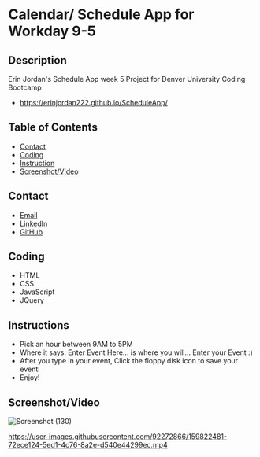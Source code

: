 # Calendar/ Schedule App for Workday 9-5

## Description
Erin Jordan's Schedule App week 5 Project for Denver University Coding Bootcamp
* https://erinjordan222.github.io/ScheduleApp/

## Table of Contents
* [Contact](#Contact)
* [Coding](#Coding)
* [Instruction](#Instruction)
* [Screenshot/Video](#Screenshot/Video)

## Contact
* <a href="https://erinjordan2790@gmail.com">Email</a> <br>
* <a href=https://www.linkedin.com/in/erin-jordan-6b58a51a0/>LinkedIn</a> <br>
* <a href="https://github.com/ErinJordan222">GitHub</a> <br>

## Coding
* HTML
* CSS
* JavaScript
* JQuery

## Instructions
* Pick an hour between 9AM to 5PM
* Where it says: Enter Event Here... is where you will... Enter your Event :)
* After you type in your event, Click the floppy disk icon to save your event!
* Enjoy!

## Screenshot/Video
![Screenshot (130)](https://user-images.githubusercontent.com/92272866/159822555-7cdc43c9-c338-470a-a5a1-5530b55aa3cd.png)



https://user-images.githubusercontent.com/92272866/159822481-72ece124-5ed1-4c76-8a2e-d540e44299ec.mp4

